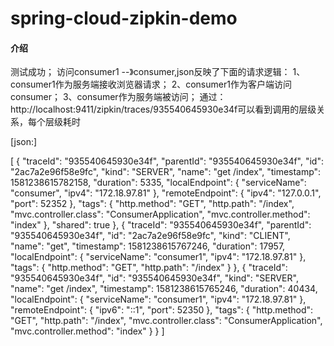 # spring-cloud-zipkin-demo

#### 介绍


测试成功；
访问consumer1 --》consumer,json反映了下面的请求逻辑：
1、consumer1作为服务端接收浏览器请求；
2、consumer1作为客户端访问consumer；
3、consumer作为服务端被访问；
通过：http://localhost:9411/zipkin/traces/935540645930e34f可以看到调用的层级关系，每个层级耗时

[json:]

[
  {
    "traceId": "935540645930e34f",
    "parentId": "935540645930e34f",
    "id": "2ac7a2e96f58e9fc",
    "kind": "SERVER",
    "name": "get /index",
    "timestamp": 1581238615782158,
    "duration": 5335,
    "localEndpoint": {
      "serviceName": "consumer",
      "ipv4": "172.18.97.81"
    },
    "remoteEndpoint": {
      "ipv4": "127.0.0.1",
      "port": 52352
    },
    "tags": {
      "http.method": "GET",
      "http.path": "/index",
      "mvc.controller.class": "ConsumerApplication",
      "mvc.controller.method": "index"
    },
    "shared": true
  },
  {
    "traceId": "935540645930e34f",
    "parentId": "935540645930e34f",
    "id": "2ac7a2e96f58e9fc",
    "kind": "CLIENT",
    "name": "get",
    "timestamp": 1581238615767246,
    "duration": 17957,
    "localEndpoint": {
      "serviceName": "consumer1",
      "ipv4": "172.18.97.81"
    },
    "tags": {
      "http.method": "GET",
      "http.path": "/index"
    }
  },
  {
    "traceId": "935540645930e34f",
    "id": "935540645930e34f",
    "kind": "SERVER",
    "name": "get /index",
    "timestamp": 1581238615765246,
    "duration": 40434,
    "localEndpoint": {
      "serviceName": "consumer1",
      "ipv4": "172.18.97.81"
    },
    "remoteEndpoint": {
      "ipv6": "::1",
      "port": 52350
    },
    "tags": {
      "http.method": "GET",
      "http.path": "/index",
      "mvc.controller.class": "ConsumerApplication",
      "mvc.controller.method": "index"
    }
  }
]
